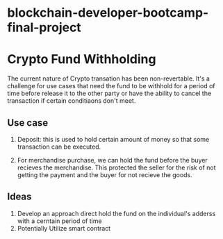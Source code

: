 # blockchain-developer-bootcamp-final-project

# Crypto Fund Withholding

The current nature of Crypto transation has been non-revertable. It's a challenge for use cases that need the fund to be withhold for a period of time before release it to the other party or have the ability to cancel the transaction if certain conditiaons don't meet. 

## Use case 
1. Deposit: this is used to hold certain amount of money so that some transaction can be executed. 

2. For merchandise purchase, we can hold the fund before the buyer recieves the merchandise. This protected the seller for the risk of not getting the payment and the buyer for not recieve the goods. 

## Ideas
1. Develop an approach direct hold the fund on the individual's adderss with a cerntain period of time
2. Potentially Utilize smart contract
